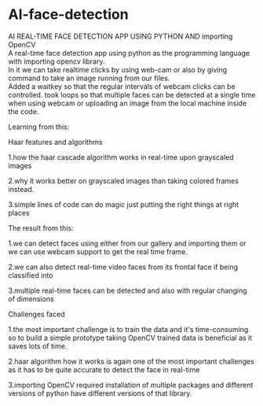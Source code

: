 # AI-face-detection
AI REAL-TIME FACE DETECTION APP USING PYTHON AND importing OpenCV\
A real-time face detection app using python as the programming language with importing opencv library.\
In it we can take realtime clicks by using web-cam or also by giving command to take an image running from our files.\
Added a waitkey so that the regular intervals of webcam clicks can be controlled.
took loops so that multiple faces can be detected at a single time when using webcam or uploading an image from the local machine inside the code.

Learning from this:

Haar features and algorithms

1.how the haar cascade algorithm works in real-time upon grayscaled images

2.why it works better on grayscaled images than taking colored frames instead.

3.simple lines of code can do magic just putting the right things at right places

The result from this:

1.we can detect faces using either from our gallery and importing them or we can use webcam support to get the real time frame.

2.we can also detect real-time video faces from its frontal face if being classified into

3.multiple real-time faces can be detected and also with regular changing of dimensions

Challenges faced

1.the most important challenge is to train the data and it's time-consuming so to build a simple prototype taking OpenCV trained data is beneficial as it saves lots of time.

2.haar algorithm how it works is again one of the most important challenges as it has to be quite accurate to detect the face in real-time

3.importing OpenCV required installation of multiple packages and different versions of python have different versions of that library.
